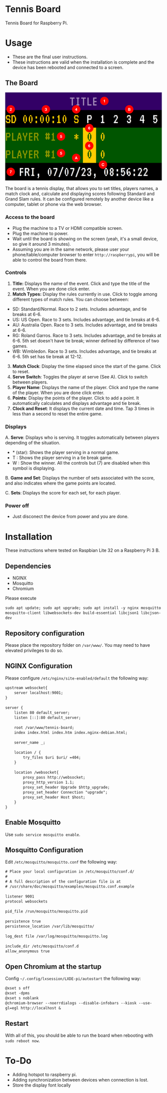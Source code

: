 # Tennis Board
Tennis Board for Raspberry Pi.

# Usage
* These are the final user instructions.
* These instructions are valid when the installation is complete and the device has been rebooted and connected to a screen.

## The Board
![Tennis Board Screenshot](tennis-board.png)

The board is a tennis display, that allows you to set titles, players names, a match clock and, calculate and displaying scores following Standard and Grand Slam rules. It can be configured remotely by another device like a computer, tablet or phone via the web browser.

### Access to the board
* Plug the machine to a TV or HDMI compatible screen.
* Plug the machine to power.
* Wait until the board is showing on the screen (yeah, it's a small device, so give it around 3 minutes).
* Assuming you are in the same network, please user your phone/table/computer browser to enter `http://raspberrypi`, you will be able to control the board from there.

### Controls

1. **Title:** Displays the name of the event. Click and type the title of the event. When you are done click enter.
2. **Match Types:** Display the rules currently in use. Click to toggle among different types of match rules. You can choose between:
  * SD: Standard/Normal. Race to 2 sets. Includes advantage, and tie breaks at 6-6.
  * US: US Open. Race to 3 sets. Includes advantage, and tie breaks at 6-6.
  * AU: Australia Open. Race to 3 sets. Includes advantage, and tie breaks at 6-6.
  * RG: Roland Garros. Race to 3 sets. Includes advantage, and tie breaks at 6-6. 5th set doesn't have tie break; winner defined by difference of two games.
  * WB: Wimbledon. Race to 3 sets. Includes advantage, and tie breaks at 6-6. 5th set has tie break at 12-12.
3. **Match Clock**: Display the time elapsed since the start of the game. Click to reset.
4. **Serve Switch**: Toggles the player at serve (See A). Click to switch between players.
5. **Player Name**: Displays the name of the player. Click and type the name of the player. When you are done click enter.
6. **Points**: Display the points of the player. Click to add a point. It automatically calculates and displays advantage and tie break.
7. **Clock and Reset**: It displays the current date and time. Tap 3 times in less than a second to reset the entire game.

### Displays

  A. **Serve**: Displays who is serving. It toggles automatically between players depending of the situation.
  * \* (star): Shows the player serving in a normal game.
  * T : Shows the player serving in a tie break game.
  * W : Show the winner. All the controls but (7) are disabled when this symbol is displaying.
    
  B. **Game and Set**: Displays the number of sets associated with the score, and also indicates where the game points are located.

  C. **Sets**: Displays the score for each set, for each player.

### Power off
* Just disconect the device from power and you are done.

# Installation
These instructions where tested on Raspbian Lite 32 on a Raspberry Pi 3 B. 

## Dependencies

* NGINX
* Mosquitto
* Chromium

Please execute 

```
sudo apt update; sudo apt upgrade; sudo apt install -y nginx mosquitto mosquitto-client libwebsockets-dev build-essential libcjson1 libcjson-dev
```
## Repository configuration
Please place the repository folder on `/var/www/`. You may need to have elevated privileges to do so.

## NGINX Configuration
Please configure `/etc/nginx/site-enabled/default` the following way:
```
upstream websocket{
	server localhost:9001;
}

server {
	listen 80 default_server;
	listen [::]:80 default_server;

	root /var/www/tennis-board;
	index index.html index.htm index.nginx-debian.html;

	server_name _;

	location / {
		try_files $uri $uri/ =404;
	}

	location /websocket{
		proxy_pass http://websocket;
		proxy_http_version 1.1;
		proxy_set_header Upgrade $http_upgrade;
		proxy_set_header Connection "upgrade";
		proxy_set_header Host $host;
	}
}
```

## Enable Mosquitto
Use `sudo service mosquitto enable`.

## Mosquitto Configuration
Edit `/etc/mosquitto/mosquitto.conf` the following way:
```
# Place your local configuration in /etc/mosquitto/conf.d/
#
# A full description of the configuration file is at
# /usr/share/doc/mosquitto/examples/mosquitto.conf.example

listener 9001
protocol websockets

pid_file /run/mosquitto/mosquitto.pid

persistence true
persistence_location /var/lib/mosquitto/

log_dest file /var/log/mosquitto/mosquitto.log

include_dir /etc/mosquitto/conf.d
allow_anonymous true
```
## Open Chromium at the startup
Config `~/.config/lxsession/LXDE-pi/autostart` the following way:

```
@xset s off
@xset -dpms
@xset s noblank
@chromium-browser --noerrdialogs --disable-infobars --kiosk --use-gl=egl http://localhost &
```
## Restart
With all of this, you should be able to run the board when rebooting with `sudo reboot now`.

# To-Do
* Adding hotspot to raspberry pi.
* Adding synchronization between devices when connection is lost.
* Store the display font locally

